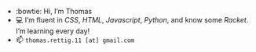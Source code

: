 - :bowtie: Hi, I’m Thomas
- 💻 I’m fluent in *CSS*, *HTML*, *Javascript*, *Python*, and know some *Racket*. I’m learning every day!
- 📫 `thomas.rettig.11 [at] gmail.com`
